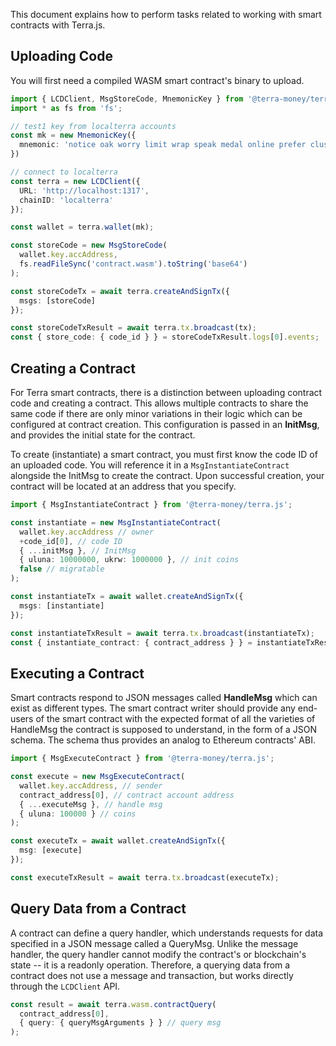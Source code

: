 This document explains how to perform tasks related to working with smart contracts with Terra.js.

## Uploading Code

You will first need a compiled WASM smart contract's binary to upload.

```ts
import { LCDClient, MsgStoreCode, MnemonicKey } from '@terra-money/terra.js';
import * as fs from 'fs';

// test1 key from localterra accounts
const mk = new MnemonicKey({
  mnemonic: 'notice oak worry limit wrap speak medal online prefer cluster roof addict wrist behave treat actual wasp year salad speed social layer crew genius'
})

// connect to localterra
const terra = new LCDClient({
  URL: 'http://localhost:1317',
  chainID: 'localterra'
});

const wallet = terra.wallet(mk);

const storeCode = new MsgStoreCode(
  wallet.key.accAddress,
  fs.readFileSync('contract.wasm').toString('base64')
);

const storeCodeTx = await terra.createAndSignTx({
  msgs: [storeCode]
});

const storeCodeTxResult = await terra.tx.broadcast(tx);
const { store_code: { code_id } } = storeCodeTxResult.logs[0].events;
```

## Creating a Contract

For Terra smart contracts, there is a distinction between uploading contract code and creating a contract. This allows multiple contracts to share the same code if there are only minor variations in their logic which can be configured at contract creation. This configuration is passed in an **InitMsg**, and provides the initial state for the contract.

To create (instantiate) a smart contract, you must first know the code ID of an uploaded code. You will reference it in a `MsgInstantiateContract` alongside the InitMsg to create the contract. Upon successful creation, your contract will be located at an address that you specify.

```ts
import { MsgInstantiateContract } from '@terra-money/terra.js';

const instantiate = new MsgInstantiateContract(
  wallet.key.accAddress // owner
  +code_id[0], // code ID
  { ...initMsg }, // InitMsg
  { uluna: 10000000, ukrw: 1000000 }, // init coins
  false // migratable
);

const instantiateTx = await wallet.createAndSignTx({
  msgs: [instantiate]
});

const instantiateTxResult = await terra.tx.broadcast(instantiateTx);
const { instantiate_contract: { contract_address } } = instantiateTxResult.logs[0].events;
```

## Executing a Contract

Smart contracts respond to JSON messages called **HandleMsg** which can exist as different types. The smart contract writer should provide any end-users of the smart contract with the expected format of all the varieties of HandleMsg the contract is supposed to understand, in the form of a JSON schema. The schema thus provides an analog to Ethereum contracts' ABI.

```ts
import { MsgExecuteContract } from '@terra-money/terra.js';

const execute = new MsgExecuteContract(
  wallet.key.accAddress, // sender
  contract_address[0], // contract account address
  { ...executeMsg }, // handle msg
  { uluna: 100000 } // coins
);

const executeTx = await wallet.createAndSignTx({
  msg: [execute]
});

const executeTxResult = await terra.tx.broadcast(executeTx);
```

## Query Data from a Contract

A contract can define a query handler, which understands requests for data specified in a JSON message called a QueryMsg. Unlike the message handler, the query handler cannot modify the contract's or blockchain's state -- it is a readonly operation. Therefore, a querying data from a contract does not use a message and transaction, but works directly through the `LCDClient` API.

```ts
const result = await terra.wasm.contractQuery(
  contract_address[0],
  { query: { queryMsgArguments } } // query msg
);
```
